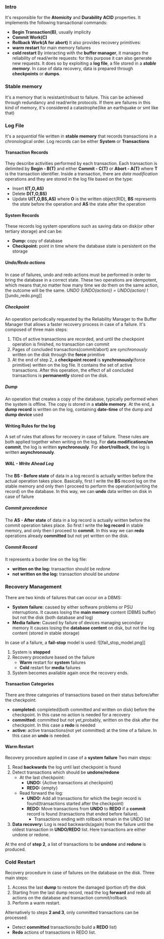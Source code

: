 ### Intro
It's responsible for the **Atomicity** and **Durability** **ACID** properties.
It implements the following transactional commands:
- **Begin Transaction(B)**, usually implicity
- **Commit Work(C)**
- **Rollback Work(A for abort)**
It also provides recovery primitives:
- **warm restart** for main memory failures
- **cold restart**
By interacting with the **buffer manager**, it manages the reliability of read/write requests: for this purpose it can also generate new requests.
It does so by exploiting a **log file**, a file stored in a ***stable memory***.
In case of data recovery, data is prepared through **checkpoints** or **dumps**.

### Stable memory
It's a memory that is resistant/robust to failure.
This can be achieved through redundancy and read/write protocols.
If there are failures in this kind of memory, it's considered a catastrophe(like an earthquake or smt like that)

### Log File
It's a *sequential* file written in **stable memory** that records transactions in a chronological order.
Log records can be either **System** or **Transactions**

#### Transaction Records
They describe activities performed by each transaction.
Each transaction is delimited by **Begin - B(T)** and either **Commit - C(T)** or **Abort - A(T)** where **T** is the transaction identifier.
Inside a transaction, there are *data modification* operations and they are stored in the log file based on the type:
- Insert **I(T,O,AS)**
- Delete **D(T,O,BS)**
- Update **U(T,O,BS,AS)**
where **O** is the written object(RID), **BS** represents the *state* before the operation and **AS** the state after the operation

#### System Records
These records log system operations such as saving data on disk(or other tertiary storage) and can be:
- **Dump:** copy of database
- **Checkpoint:** point in time where the database state is persistent on the storage

##### Undo/Redo actions
In case of failures, undo and redo actions must be performed in order to bring the database in a correct state.
These two operations are idempotent, which means that,no matter how many time we do them on the same action, the outcome will be the same.
*UNDO (UNDO(action)) = UNDO(action)*
![[undo_redo.png]]

##### Checkpoint
An operation periodically requested by the Reliability Manager to the Buffer Manager that allows a faster recovery process in case of a failure.
It's composed of three main steps:
1. TIDs of active transactions are recorded, and until the checkpoint operation is finished, no transaction can commit
2. Pages of concluded transactions(commit/abort) are *synchronously* written on the disk through the **force** primitive
3. At the end of step 2, a **checkpoint record** is **synchronously**(force primitive) written on the log file. It contains the set of active transactions.
After this operation, the effect of all concluded transactions is **permanently** stored on the disk. 

##### Dump
An operation that creates a copy of the database, typically performed when the system is offline.
The copy is stored in a **stable memory**.
At the end, a **dump record** is written on the log, containing **date-time** of the dump and **dump device** used

#### Writing Rules for the log
A set of rules that allows for recovery in case of failure.
These rules are both applied together when writing on the log.
For **data modifications/on commit**, the log is written **synchronously**.
For **abort/rollback**, the log is written **asynchronously**.

##### WAL - Write Ahead Log
The **BS - Before state** of data in a log record is actually written before the actual operation takes place.
Basically, first I write the **BS** record log on the stable memory and only then I proceed to perform the operation(writing the record) on the database.
In this way, we can **undo** data written on disk in case of failure

##### Commit precedence
The **AS - After state** of data in a log record is actually written before the commit operation takes place.
So first I write the **log record** in stable memory, and only then I proceed to **commit**.
In this way we can **redo** operations already **committed** but not yet written on the disk.

##### Commit Record
It represents a border line on the log file:
- **written on the log:** transaction should be *redone*
- **not written on the log:** transaction should be *undone*

### Recovery Management
There are two kinds of failures that can occur on a DBMS:
- **System failure:** caused by either software problems or PSU interruptions. It causes losing the **main memory** content (DBMS buffer) but not the disk (both database and log)
- **Media failure:** Caused by failure of devices managing secondary memory It causes losing the **database content** on disk, but not the log content (stored in stable storage)

In case of a failure, a **fail-stop** model is used:
![[fail_stop_model.png]]
1. System is **stopped**
2. Recovery procedure based on the failure
	- **Warm** restart for **system** failures
	- **Cold** restart for **media** failures
3. System becomes available again once the recovery ends.

#### Transaction Categories
There are three categories of transactions based on their status before/after the checkpoint:
- **completed:** completed(both committed and written on disk) before the checkpoint. In this case no action is needed for a recovery
- **committed:** committed but not yet,probably, written on the disk after the checkpoint. In this case a **redo** is needed
- **active:** active transactions(not yet committed) at the time of a failure. In this case an **undo** is needed.




 #### Warm Restart
 Recovery procedure applied in case of a **system failure**
 Two main steps:
 1. Read **backwards** the log until last checkpoint is found
 2. Detect transactions which should be **undone/redone**
	 - At the last checkpoint:
		 - **UNDO:** {Active transactions at checkpoint}
		 - **REDO:** {empty}
	 - Read forward the log:
		 - **UNDO:** Add all transactions for which the begin record is found(transactions started after the checkpoint)
		 - **REDO:** Move transactions from **UNDO** to **REDO** if a **commit** record is found (transactions that ended before failure).
			 - Transactions ending with rollback remain in the UNDO list
3. **Data recovery:** Log is read backwards(again) from the failure until the oldest transaction in **UNDO/REDO** list. Here transactions are either undone or redone.

At the end of **step 2**, a list of transactions to be **undone** and **redone** is produced.
### Cold Restart
Recovery procedure in case of failures on the database on the disk.
Three main steps:
1. Access the last **dump** to restore the damaged (portion of) the disk
2. Starting from the last dump record, read the log **forward** and redo all actions on the database and transaction commit/rollback
3. Perform a warm restart.

Alternatively to steps **2 and 3**, only committed transactions can be processed:
- Detect **committed** transactions(to build a **REDO** list)
- **Redo** actions of transactions in REDO list.